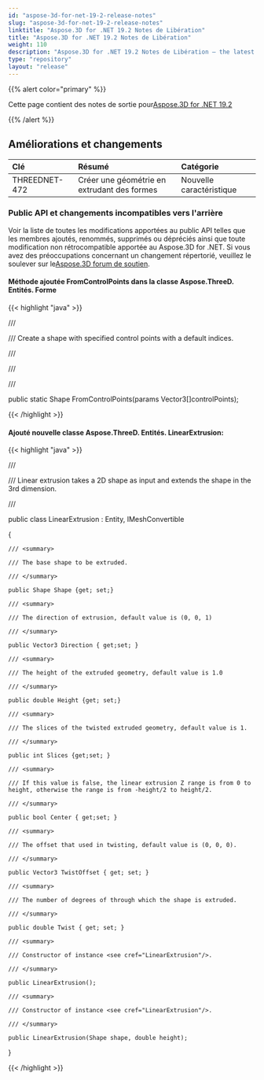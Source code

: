 ```yaml
---
id: "aspose-3d-for-net-19-2-release-notes"
slug: "aspose-3d-for-net-19-2-release-notes"
linktitle: "Aspose.3D for .NET 19.2 Notes de Libération"
title: "Aspose.3D for .NET 19.2 Notes de Libération"
weight: 110
description: "Aspose.3D for .NET 19.2 Notes de Libération – the latest updates and fixes."
type: "repository"
layout: "release"
---
```

{{% alert color="primary" %}} 

Cette page contient des notes de sortie pour[Aspose.3D for .NET 19.2](https://www.nuget.org/packages/Aspose.3D/19.2.0)

{{% /alert %}} 
## **Améliorations et changements**

|**Clé**|**Résumé**|**Catégorie**|
|:- |:- |:- |
|THREEDNET-472|Créer une géométrie en extrudant des formes|Nouvelle caractéristique|
### **Public API et changements incompatibles vers l'arrière**
Voir la liste de toutes les modifications apportées au public API telles que les membres ajoutés, renommés, supprimés ou dépréciés ainsi que toute modification non rétrocompatible apportée au Aspose.3D for .NET. Si vous avez des préoccupations concernant un changement répertorié, veuillez le soulever sur le[Aspose.3D forum de soutien](https://forum.aspose.com/c/3d).
#### **Méthode ajoutée FromControlPoints dans la classe Aspose.ThreeD. Entités. Forme**
{{< highlight "java" >}}

 /// <summary>

/// Create a shape with specified control points with a default indices.

/// </summary>

/// <param name="controlPoints"></param>

/// <returns></returns>

public static Shape FromControlPoints(params Vector3[]controlPoints);

{{< /highlight >}}
#### **Ajouté nouvelle classe Aspose.ThreeD. Entités. LinearExtrusion:**
{{< highlight "java" >}}

 /// <summary>

/// Linear extrusion takes a 2D shape as input and extends the shape in the 3rd dimension.

/// </summary>

public class LinearExtrusion : Entity, IMeshConvertible

{

    /// <summary>

    /// The base shape to be extruded.

    /// </summary>

    public Shape Shape {get; set;}

    /// <summary>

    /// The direction of extrusion, default value is (0, 0, 1) 

    /// </summary>

    public Vector3 Direction { get;set; }

    /// <summary>

    /// The height of the extruded geometry, default value is 1.0

    /// </summary>

    public double Height {get; set;}

    /// <summary>

    /// The slices of the twisted extruded geometry, default value is 1.

    /// </summary>

    public int Slices {get;set; }

    /// <summary>

    /// If this value is false, the linear extrusion Z range is from 0 to height, otherwise the range is from -height/2 to height/2.

    /// </summary>

    public bool Center { get;set; }

    /// <summary>

    /// The offset that used in twisting, default value is (0, 0, 0).

    /// </summary>

    public Vector3 TwistOffset { get; set; }

    /// <summary>

    /// The number of degrees of through which the shape is extruded.

    /// </summary>

    public double Twist { get; set; }

    /// <summary>

    /// Constructor of instance <see cref="LinearExtrusion"/>.

    /// </summary>

    public LinearExtrusion();

    /// <summary>

    /// Constructor of instance <see cref="LinearExtrusion"/>.

    /// </summary>

    public LinearExtrusion(Shape shape, double height);

}

{{< /highlight >}}
